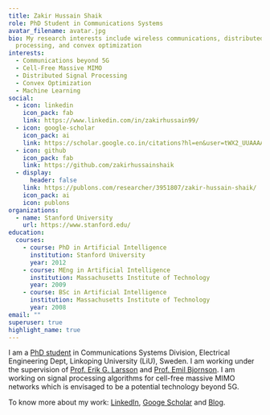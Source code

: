 ```yaml
---
title: Zakir Hussain Shaik
role: PhD Student in Communications Systems
avatar_filename: avatar.jpg
bio: My research interests include wireless communications, distributed signal
  processing, and convex optimization
interests:
  - Communications beyond 5G
  - Cell-Free Massive MIMO
  - Distributed Signal Processing
  - Convex Optimization
  - Machine Learning
social:
  - icon: linkedin
    icon_pack: fab
    link: https://www.linkedin.com/in/zakirhussain99/
  - icon: google-scholar
    icon_pack: ai
    link: https://scholar.google.co.in/citations?hl=en&user=tWX2_UUAAAAJ
  - icon: github
    icon_pack: fab
    link: https://github.com/zakirhussainshaik
  - display:
      header: false
    link: https://publons.com/researcher/3951807/zakir-hussain-shaik/
    icon_pack: ai
    icon: publons
organizations:
  - name: Stanford University
    url: https://www.stanford.edu/
education:
  courses:
    - course: PhD in Artificial Intelligence
      institution: Stanford University
      year: 2012
    - course: MEng in Artificial Intelligence
      institution: Massachusetts Institute of Technology
      year: 2009
    - course: BSc in Artificial Intelligence
      institution: Massachusetts Institute of Technology
      year: 2008
email: ""
superuser: true
highlight_name: true
---
```

I am a [PhD student](https://liu.se/en/employee/zaksh81) in Communications Systems Division, Electrical Engineering Dept, Linkoping University (LiU), Sweden. I am working under the supervision of [Prof. Erik G. Larsson](https://scholar.google.se/citations?user=79Lry6oAAAAJ&hl=sv&oi=ao) and [Prof. Emil Bjornson](https://scholar.google.se/citations?user=Maij4akAAAAJ&hl=en). I am working on signal processing algorithms for cell-free massive MIMO networks which is envisaged to be a potential technology beyond 5G.

To know more about my work: [LinkedIn](https://www.linkedin.com/in/zakirhussain99/), [Googe Scholar](https://scholar.google.co.in/citations?hl=en&user=tWX2_UUAAAAJ) and [Blog](https://zakirhussainshaik.github.io/Learn2Grow/blog/).